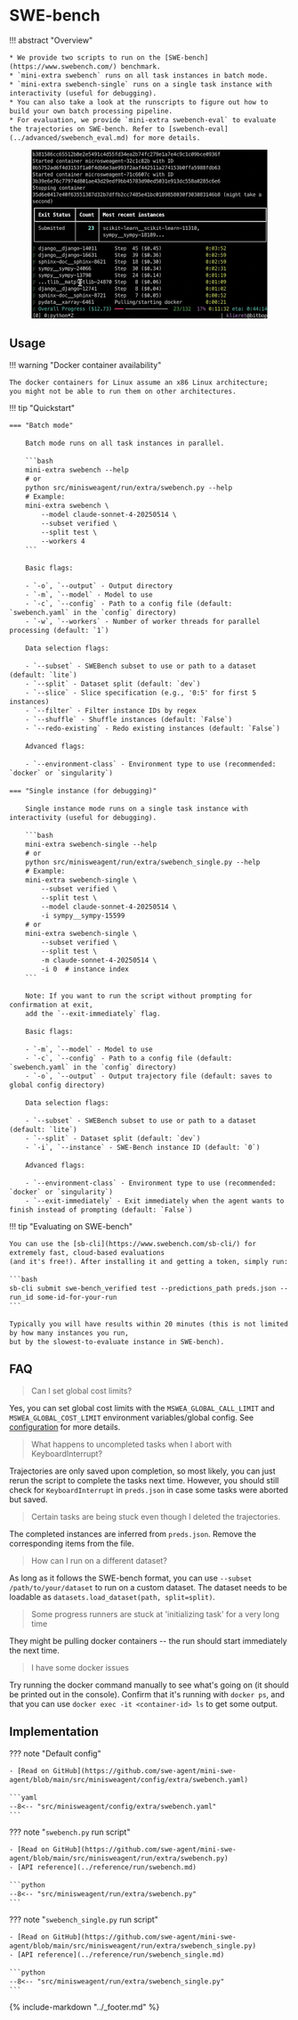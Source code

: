 # SWE-bench

!!! abstract "Overview"

    * We provide two scripts to run on the [SWE-bench](https://www.swebench.com/) benchmark.
    * `mini-extra swebench` runs on all task instances in batch mode.
    * `mini-extra swebench-single` runs on a single task instance with interactivity (useful for debugging).
    * You can also take a look at the runscripts to figure out how to build your own batch processing pipeline.
    * For evaluation, we provide `mini-extra swebench-eval` to evaluate the trajectories on SWE-bench. Refer to [swebench-eval](../advanced/swebench_eval.md) for more details.

<figure markdown="span">
  <div class="gif-container gif-container-styled" data-glightbox-disabled>
    <img src="https://github.com/SWE-agent/swe-agent-media/blob/main/media/mini/png/swebench.png?raw=true"
         data-gif="https://github.com/SWE-agent/swe-agent-media/blob/main/media/mini/gif/swebench.gif?raw=true"
         alt="swebench" data-glightbox="false" width="600" />
  </div>
</figure>

## Usage

!!! warning "Docker container availability"

    The docker containers for Linux assume an x86 Linux architecture;
    you might not be able to run them on other architectures.


!!! tip "Quickstart"

    === "Batch mode"

        Batch mode runs on all task instances in parallel.

        ```bash
        mini-extra swebench --help
        # or
        python src/minisweagent/run/extra/swebench.py --help
        # Example:
        mini-extra swebench \
            --model claude-sonnet-4-20250514 \
            --subset verified \
            --split test \
            --workers 4
        ```

        Basic flags:

        - `-o`, `--output` - Output directory
        - `-m`, `--model` - Model to use
        - `-c`, `--config` - Path to a config file (default: `swebench.yaml` in the `config` directory)
        - `-w`, `--workers` - Number of worker threads for parallel processing (default: `1`)

        Data selection flags:

        - `--subset` - SWEBench subset to use or path to a dataset (default: `lite`)
        - `--split` - Dataset split (default: `dev`)
        - `--slice` - Slice specification (e.g., '0:5' for first 5 instances)
        - `--filter` - Filter instance IDs by regex
        - `--shuffle` - Shuffle instances (default: `False`)
        - `--redo-existing` - Redo existing instances (default: `False`)

        Advanced flags:

        - `--environment-class` - Environment type to use (recommended: `docker` or `singularity`)

    === "Single instance (for debugging)"

        Single instance mode runs on a single task instance with interactivity (useful for debugging).

        ```bash
        mini-extra swebench-single --help
        # or
        python src/minisweagent/run/extra/swebench_single.py --help
        # Example:
        mini-extra swebench-single \
            --subset verified \
            --split test \
            --model claude-sonnet-4-20250514 \
            -i sympy__sympy-15599
        # or
        mini-extra swebench-single \
            --subset verified \
            --split test \
            -m claude-sonnet-4-20250514 \
            -i 0  # instance index
        ```

        Note: If you want to run the script without prompting for confirmation at exit,
        add the `--exit-immediately` flag.

        Basic flags:

        - `-m`, `--model` - Model to use
        - `-c`, `--config` - Path to a config file (default: `swebench.yaml` in the `config` directory)
        - `-o`, `--output` - Output trajectory file (default: saves to global config directory)

        Data selection flags:

        - `--subset` - SWEBench subset to use or path to a dataset (default: `lite`)
        - `--split` - Dataset split (default: `dev`)
        - `-i`, `--instance` - SWE-Bench instance ID (default: `0`)

        Advanced flags:

        - `--environment-class` - Environment type to use (recommended: `docker` or `singularity`)
        - `--exit-immediately` - Exit immediately when the agent wants to finish instead of prompting (default: `False`)

!!! tip "Evaluating on SWE-bench"

    You can use the [sb-cli](https://www.swebench.com/sb-cli/) for extremely fast, cloud-based evaluations
    (and it's free!). After installing it and getting a token, simply run:

    ```bash
    sb-cli submit swe-bench_verified test --predictions_path preds.json --run_id some-id-for-your-run
    ```

    Typically you will have results within 20 minutes (this is not limited by how many instances you run,
    but by the slowest-to-evaluate instance in SWE-bench).


## FAQ

> Can I set global cost limits?

Yes, you can set global cost limits with the `MSWEA_GLOBAL_CALL_LIMIT` and `MSWEA_GLOBAL_COST_LIMIT` environment variables/global config.
See [configuration](../advanced/configuration.md) for more details.

> What happens to uncompleted tasks when I abort with KeyboardInterrupt?

Trajectories are only saved upon completion, so most likely, you can just rerun the script to complete the tasks next time.
However, you should still check for `KeyboardInterrupt` in `preds.json` in case some tasks were aborted but saved.

> Certain tasks are being stuck even though I deleted the trajectories.

The completed instances are inferred from `preds.json`. Remove the corresponding items from the file.

> How can I run on a different dataset?

As long as it follows the SWE-bench format, you can use `--subset /path/to/your/dataset` to run on a custom dataset.
The dataset needs to be loadable as `datasets.load_dataset(path, split=split)`.

> Some progress runners are stuck at 'initializing task' for a very long time

They might be pulling docker containers -- the run should start immediately the next time.

> I have some docker issues

Try running the docker command manually to see what's going on (it should be printed out in the console).
Confirm that it's running with `docker ps`, and that you can use `docker exec -it <container-id> ls` to get some output.

## Implementation

??? note "Default config"

    - [Read on GitHub](https://github.com/swe-agent/mini-swe-agent/blob/main/src/minisweagent/config/extra/swebench.yaml)

    ```yaml
    --8<-- "src/minisweagent/config/extra/swebench.yaml"
    ```

??? note "`swebench.py` run script"

    - [Read on GitHub](https://github.com/swe-agent/mini-swe-agent/blob/main/src/minisweagent/run/extra/swebench.py)
    - [API reference](../reference/run/swebench.md)

    ```python
    --8<-- "src/minisweagent/run/extra/swebench.py"
    ```

??? note "`swebench_single.py` run script"

    - [Read on GitHub](https://github.com/swe-agent/mini-swe-agent/blob/main/src/minisweagent/run/extra/swebench_single.py)
    - [API reference](../reference/run/swebench_single.md)

    ```python
    --8<-- "src/minisweagent/run/extra/swebench_single.py"
    ```

{% include-markdown "../_footer.md" %}